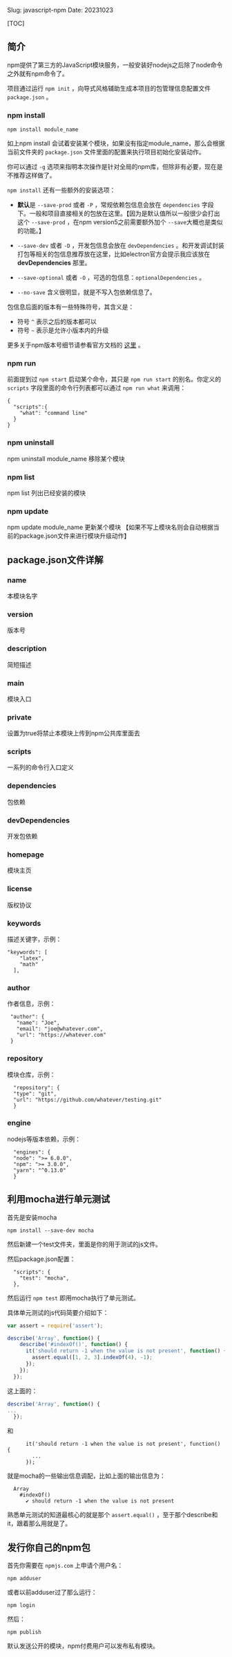 Slug: javascript-npm
Date: 20231023

[TOC]


## 简介
npm提供了第三方的JavaScript模块服务，一般安装好nodejs之后除了node命令之外就有npm命令了。

项目通过运行 `npm init` ，向导式风格辅助生成本项目的包管理信息配置文件 `package.json` 。

### npm install

```
npm install module_name 
```
如上npm install 会试着安装某个模块，如果没有指定module_name，那么会根据当前文件夹的 `package.json` 文件里面的配置来执行项目初始化安装动作。


你可以通过 `-g` 选项来指明本次操作是针对全局的npm库，但除非有必要，现在是不推荐这样做了。 

`npm install` 还有一些额外的安装选项：

- **默认**是 `--save-prod` 或者 `-P` ，常规依赖包信息会放在 `dependencies` 字段下。一般和项目直接相关的包放在这里。【因为是默认值所以一般很少会打出这个 `--save-prod` ，在npm version5之前需要额外加个 `--save`大概也是类似的功能。】

- `--save-dev` 或者 `-D` ，开发包信息会放在 `devDependencies` 。和开发调试封装打包等相关的包信息推荐放在这里，比如electron官方会提示我应该放在 **devDependencies** 那里。

- `--save-optional` 或者 `-O` ，可选的包信息：`optionalDependencies` 。

- `--no-save` 含义很明显，就是不写入包依赖信息了。

包信息后面的版本有一些特殊符号，其含义是：

- 符号 `^` 表示之后的版本都可以
- 符号 `~` 表示是允许小版本内的升级

更多关于npm版本号细节请参看官方文档的 [这里](https://nodejs.dev/learn/semantic-versioning-using-npm) 。

### npm run

前面提到过 `npm start` 启动某个命令，其只是 `npm run start` 的别名。你定义的 `scripts` 字段里面的命令行列表都可以通过 `npm run what` 来调用：

```
{
  "scripts":{
    "what": "command line"
  }
}
```
### npm uninstall 
npm uninstall module_name 移除某个模块 

### npm list
npm list  列出已经安装的模块

### npm update
npm update module_name 更新某个模块 【如果不写上模块名则会自动根据当前的package.json文件来进行模块升级动作】


## package.json文件详解

### name

本模块名字

### version

版本号

### description

简短描述

### main
模块入口

### private

设置为true将禁止本模块上传到npm公共库里面去

### scripts

一系列的命令行入口定义

### dependencies

包依赖

### devDependencies

开发包依赖

### homepage

模块主页

### license

版权协议

### keywords

描述关键字，示例：

```
"keywords": [
    "latex",
    "math"
  ],
```

### author

作者信息，示例： 

```
 "author": {
   "name": "Joe",
   "email": "joe@whatever.com",
   "url": "https://whatever.com"
 }
```

### repository

模块仓库，示例：

```
  "repository": {
  "type": "git",
  "url": "https://github.com/whatever/testing.git"
  }
```

### engine

nodejs等版本依赖，示例：

```
  "engines": {
  "node": ">= 6.0.0",
  "npm": ">= 3.0.0",
  "yarn": "^0.13.0"
  }
```

## 利用mocha进行单元测试

首先是安装mocha

```
npm install --save-dev mocha
```

然后新建一个test文件夹，里面是你的用于测试的js文件。

然后package.json配置：

```
  "scripts": {
    "test": "mocha",
  },
```

然后运行 `npm test` 即用mocha执行了单元测试。

具体单元测试的js代码简要介绍如下：

```js
var assert = require('assert');

describe('Array', function() {
    describe('#indexOf()', function() {
      it('should return -1 when the value is not present', function() {
        assert.equal([1, 2, 3].indexOf(4), -1);
      });
    });
  });
```

这上面的：

```js
describe('Array', function() {
...
  });
```

和 

```
      it('should return -1 when the value is not present', function() {
        ...
      });
```

就是mocha的一些输出信息调配，比如上面的输出信息为：

```
  Array
    #indexOf()
      ✔ should return -1 when the value is not present
```

熟悉单元测试的知道最核心的就是那个 `assert.equal()` ，至于那个describe和it，跟着那么用就是了。





## 发行你自己的npm包

首先你需要在 `npmjs.com` 上申请个用户名：

```
npm adduser
```

或者以前adduser过了那么运行：

```
npm login
```

然后：

```
npm publish
```

默认发送公开的模块，npm付费用户可以发布私有模块。
